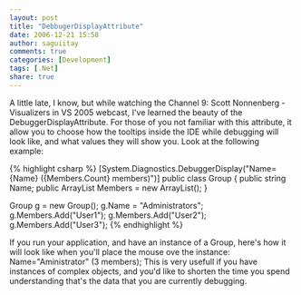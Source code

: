 ```yaml
---
layout: post
title: "DebbugerDisplayAttribute"
date: 2006-12-21 15:58
author: saguiitay
comments: true
categories: [Development]
tags: [.Net]
share: true
---
```

A little late, I know, but while watching the Channel 9: Scott Nonnenberg - Visualizers in VS 2005 webcast, I've learned the beauty of the DebuggerDisplayAttribute. For those of you not familiar with this attribute, it allow you to choose how the tooltips inside the IDE while debugging will look like, and what values they will show you. Look at the following example:

{% highlight csharp %}
[System.Diagnostics.DebuggerDisplay("Name={Name} ({Members.Count} members)")]
public class Group
{
    public string Name;
    public ArrayList Members = new ArrayList();
}

Group g = new Group();
g.Name = "Administrators";
g.Members.Add("User1");
g.Members.Add("User2");
g.Members.Add("User3");
{% endhighlight %}

If you run your application, and have an instance of a Group, here's how it will look like when you'll place the mouse ove the instance: Name="Aministrator" (3 members); This is very usefull if you have instances of complex objects, and you'd like to shorten the time you spend understanding that's the data that you are currently debugging.



